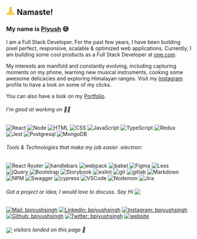 ## <img src="./assets/namaste.gif" width="24" /> Namaste!

### My name is [Piyush](https://portfolio.bpiyushsingh.com) :sweat_smile:

I am a Full Stack Developer. For the past few years, I have been building pixel perfect, responsive, scalable & optimized web applications. Currently, I am building some cool products as a Full Stack Developer at [one.com](https://www.one.com).

My interests are manifold and constantly evolving, including capturing moments on my phone, learning new musical instruments, cooking some awesome delicacies and exploring Himalayan ranges. Visit my [Instagram](https://www.instagram.com/bpiyushsingh/) profile to have a look on some of my clicks.

You can also have a look on my [Portfolio](https://portfolio.bpiyushsingh.com).

###### I'm good at working on :technologist:

<p>
<img alt="React" src="https://img.shields.io/badge/-React-61DAFB?style=flat&logo=react&logoColor=white" />
<img alt="Node" src="https://img.shields.io/badge/-Node-339933?style=flat&logo=node.js&logoColor=white" />
<img alt="HTML" src="https://img.shields.io/badge/-HTML-E34F26?style=flat&logo=Html5&logoColor=white" />
<img alt="CSS" src="https://img.shields.io/badge/-CSS-1572B6?style=flat&logo=css3&logoColor=white" />
<img alt="JavaScript" src="https://img.shields.io/badge/-JavaScript-F7DF1E?style=flat&logo=JavaScript&logoColor=white" />
<img alt="TypeScript" src="https://img.shields.io/badge/-TypeScript-007ACC?style=flat&logo=typeScript&logoColor=white" />
<img alt="Redux" src="https://img.shields.io/badge/-Redux-764ABC?style=flat&logo=redux&logoColor=white" />
<img alt="Jest" src="https://img.shields.io/badge/-Jest-C21325?style=flat&logo=jest&logoColor=white" />
<img alt="Postgresql" src="https://img.shields.io/badge/-Postgresql-32658d?style=flat&logo=Postgresql&logoColor=white" />
<img alt="MongoDB" src="https://img.shields.io/badge/-MongoDB-47A248?style=flat&logo=mongodb&logoColor=white" />
</p>

###### Tools & Technologies that make my job easier :electron:

<p>
<img alt="React Router" src="https://img.shields.io/badge/-React Router-CA4245?style=flat&logo=react-router&logoColor=white" />
<img alt="handlebars" src="https://img.shields.io/badge/-Handlebars-000000?style=flat&logo=Handlebars.js&logoColor=white" />
<img alt="webpack" src="https://img.shields.io/badge/-Webpack-8DD6F9?style=flat&logo=Webpack&logoColor=white" />
<img alt="babel" src="https://img.shields.io/badge/-Babel-F9DC3E?style=flat&logo=Babel&logoColor=white" />
<img alt="Figma" src="https://img.shields.io/badge/-Figma-F24E1E?style=flat&logo=figma&logoColor=white" />
<img alt="Less" src="https://img.shields.io/badge/-LESS-1D365D?style=flat&logo=Less&logoColor=white" />
<img alt="jQuery" src="https://img.shields.io/badge/-jQuery-0769AD?style=flat&logo=jQuery&logoColor=white" />
<img alt="Bootstrap" src="https://img.shields.io/badge/-Bootstrap-563D7C?style=flat&logo=bootstrap&logoColor=white" />
<img alt="Storybook" src="https://img.shields.io/badge/-Storybook-FF4785?style=flat&logo=storybook&logoColor=white" />
<img alt="eslint" src="https://img.shields.io/badge/-ESLint-4B32C3?style=flat&logo=ESLint&logoColor=white" />
<img alt="git" src="https://img.shields.io/badge/-Git-F05032?style=flat&logo=git&logoColor=white" />
<img alt="gitlab" src="https://img.shields.io/badge/-Gitlab-505050?style=flat&logo=gitlab&logoColor=white" />
<img alt="Markdown" src="https://img.shields.io/badge/-Markdown-000000?style=flat&logo=Markdown&logoColor=white" />
<img alt="NPM" src="https://img.shields.io/badge/-NPM-FFFFFF?style=flat&logo=npm&logoColor=white" />
<img alt="Swagger" src="https://img.shields.io/badge/-Swagger-85EA2D?style=flat&logo=swagger&logoColor=white" />
<img alt="cypress" src="https://img.shields.io/badge/-Cypress-17202C?style=flat&logo=Cypress&logoColor=white" />
<img alt="VSCode" src="https://img.shields.io/badge/-VS Code-007ACC?style=flat&logo=VisualStudioCode&logoColor=white" />
<img alt="Nodemon" src="https://img.shields.io/badge/-Nodemon-76D04B?style=flat&logo=Nodemon&logoColor=white" />
<img alt="Jira" src="https://img.shields.io/badge/-Jira-0052CC?style=flat&logo=jira&logoColor=white" />
</p>

###### Got a project or idea, I would love to discuss. Say Hi <img align="top" src="https://emojis.slackmojis.com/emojis/images/1536351075/4594/blob-wave.gif?1536351075" width="24">

[![Mail: bpiyushsingh](https://img.shields.io/badge/-bpiyushsingh-EA4335?style=flat-square&logo=Gmail&logoColor=white&link=mailto:bpiyushsingh@gmail.com)](mailto:bpiyushsingh@gmail.com)
[![Linkedin: bpiyushsingh](https://img.shields.io/badge/-bpiyushsingh-blue?style=flat-square&logo=Linkedin&logoColor=white&link=https://www.linkedin.com/in/bpiyushsingh/)](https://www.linkedin.com/in/bpiyushsingh/)
[![Instagram: bpiyushsingh](https://img.shields.io/badge/-bpiyushsingh-B632AD?style=flat-square&logo=Instagram&logoColor=white&link=https://www.instagram.com/bpiyushsingh/)](https://www.instagram.com/bpiyushsingh/)
[![Github: bpiyushsingh](https://img.shields.io/badge/-bpiyushsingh-24292E?style=flat-square&logo=Github&logoColor=white&link=https://www.github.com/bpiyushsingh)](https://www.github.com/bpiyushsingh)
[![Twitter: bpiyushsingh](https://img.shields.io/badge/-bpiyushsingh-1DA1F1?style=flat-square&logo=Twitter&logoColor=white&link=https://twitter.com/bpiyushsingh/)](https://twitter.com/bpiyushsingh/)
[![website](https://img.shields.io/badge/Portfolio-9E2941.svg?&style=flat-square&logo=Google-Chrome&logoColor=white&link=https://portfolio.bpiyushsingh.com/)](https://portfolio.bpiyushsingh.com/)

###### <img align="center" src="https://visitor-badge.glitch.me/badge?page_id=bpiyushsingh.bpiyushsingh" height="18"> visitors landed on this page :partying_face:
